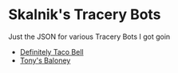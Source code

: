 # Skalnik's Tracery Bots

Just the JSON for various Tracery Bots I got goin

- [Definitely Taco Bell](https://bsky.app/profile/did:plc:3lilvxf62njjeatcyavi7dwe)
- [Tony's Baloney](https://bsky.app/profile/tonys-baloney.bsky.social)

